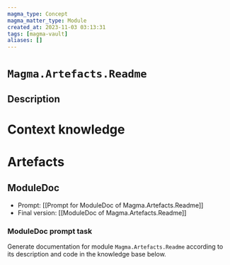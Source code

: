 ```yaml
---
magma_type: Concept
magma_matter_type: Module
created_at: 2023-11-03 03:13:31
tags: [magma-vault]
aliases: []
---
```

# `Magma.Artefacts.Readme`

## Description

<!--
What is a `Magma.Artefacts.Readme`?

Your knowledge about the module, i.e. facts, problems and properties etc.
-->


# Context knowledge

<!--
This section should include background knowledge needed for the model to create a proper response, i.e. information it does not know either because of the knowledge cut-off date or unpublished knowledge.

Write it down right here in a subsection or use a transclusion. If applicable, specify source information that the model can use to generate a reference in the response.
-->




# Artefacts

## ModuleDoc

- Prompt: [[Prompt for ModuleDoc of Magma.Artefacts.Readme]]
- Final version: [[ModuleDoc of Magma.Artefacts.Readme]]

### ModuleDoc prompt task

Generate documentation for module `Magma.Artefacts.Readme` according to its description and code in the knowledge base below.
